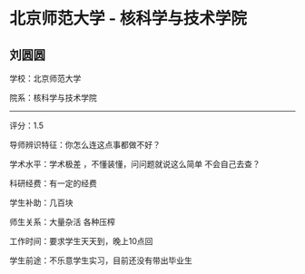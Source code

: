 # 北京师范大学 - 核科学与技术学院

## 刘圆圆

学校：北京师范大学

院系：核科学与技术学院

* * *

评分：1.5

导师辨识特征：你怎么连这点事都做不好？

学术水平：学术极差 ，不懂装懂，问问题就说这么简单 不会自己去查？

科研经费：有一定的经费

学生补助：几百块

师生关系：大量杂活 各种压榨

工作时间：要求学生天天到，晚上10点回

学生前途：不乐意学生实习，目前还没有带出毕业生